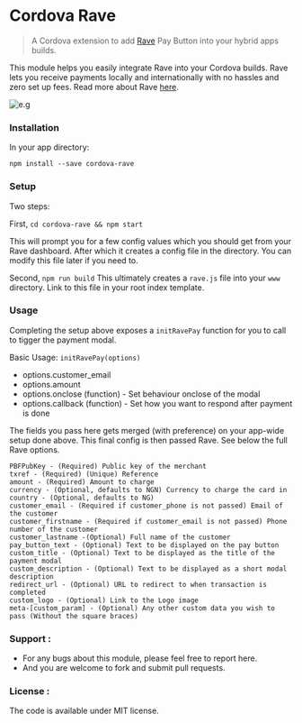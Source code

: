 # Cordova Rave

> A Cordova extension to add [Rave](https://www.flutterwave.com) Pay Button into your hybrid apps builds.

This module helps you easily integrate Rave into your Cordova builds. Rave lets you receive payments locally and internationally with no hassles and zero set up fees. Read more about Rave [here](https://www.flutterwave.com). 

![e.g](https://cloud.githubusercontent.com/assets/5229321/21958475/be1763c2-daaf-11e6-8df0-75f2e4f0168e.gif)

### Installation
In your app directory:

`npm install --save cordova-rave`

### Setup 
Two steps:

First, `cd cordova-rave && npm start`

This will prompt you for a few config values which you should get from your Rave dashboard. After which it creates a config file in the directory.
You can modify this file later if you need to.

Second, `npm run build`
This ultimately creates a `rave.js` file into your `www` directory. Link to this file in your root index template. 

### Usage
Completing the setup above exposes a `initRavePay` function for you to call to tigger the payment modal.

Basic Usage: `initRavePay(options)`
* options.customer_email
* options.amount
* options.onclose (function) - Set behaviour onclose of the modal
* options.callback (function) - Set how you want to respond after payment is done

The fields you pass here gets merged (with preference) on your app-wide setup done above.
This final config is then passed Rave. See below the full Rave options.

```
PBFPubKey - (Required) Public key of the merchant
txref - (Required) (Unique) Reference
amount - (Required) Amount to charge
currency - (Optional, defaults to NGN) Currency to charge the card in
country - (Optional, defaults to NG)
customer_email - (Required if customer_phone is not passed) Email of the customer
customer_firstname - (Required if customer_email is not passed) Phone number of the customer
customer_lastname -(Optional) Full name of the customer
pay_button_text - (Optional) Text to be displayed on the pay button
custom_title - (Optional) Text to be displayed as the title of the payment modal
custom_description - (Optional) Text to be displayed as a short modal description
redirect_url - (Optional) URL to redirect to when transaction is completed
custom_logo - (Optional) Link to the Logo image
meta-[custom_param] - (Optional) Any other custom data you wish to pass (Without the square braces)
```

### Support :

* For any bugs about this module, please feel free to report here.
* And you are welcome to fork and submit pull requests.

### License :

The code is available under MIT license.


